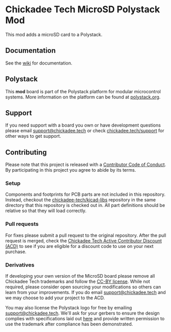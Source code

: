 # Chickadee Tech MicroSD Polystack Mod #
This mod adds a microSD card to a Polystack.

## Documentation ##
See the [wiki](https://github.com/chickadee-tech/uSD/wiki) for documentation.

## Polystack ##
This **mod** board is part of the Polystack platform for modular microcontrol systems. More information on the platform can be found at [polystack.org](http://polystack.org).

## Support ##
If you need support with a board you own or have development questions please email support@chickadee.tech or check [chickadee.tech/support](https://chickadee.tech/support) for other ways to get support.

## Contributing ##
Please note that this project is released with a [Contributor Code of Conduct](CODE_OF_CONDUCT.md). By participating in this project you agree to abide by its terms.

### Setup ###
Components and footprints for PCB parts are not included in this repository. Instead, checkout the [chickadee-tech/kicad-libs](https://github.com/chickadee-tech/kicad-libs) repository in the same directory that this repository is checked out in. All part definitions should be relative so that they will load correctly.

### Pull requests ###
For fixes please submit a pull request to the original repository. After the pull request is merged, check the [Chickadee Tech Active Contributor Discount (ACD)](https://chickadee.tech/active-contributor) to see if you are eligible for a discount code to use on your next purchase.

### Derivatives ###
If developing your own version of the MicroSD board please remove all Chickadee Tech trademarks and follow the [CC-BY license](LICENSE). While not required, please consider open sourcing your modifications so others can learn from your improvements. If you do email support@chickadee.tech and we may choose to add your project to the ACD.

You may also license the Polystack logo for free by emailing support@chickadee.tech. We'll ask for your gerbers to ensure the design complies with specifications laid out [here](https://github.com/chickadee-tech/polystack/wiki) and provide written permission to use the trademark after compliance has been demonstrated.
